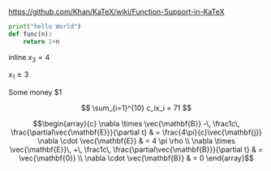 https://github.com/Khan/KaTeX/wiki/Function-Support-in-KaTeX

```python
print("hello World")
def func(n):
    return 1+n
```

inline $x_3=4$

$x_1 \geq 3$

Some money $1

$$
    \sum_{i=1}^{10} c_ix_i = 71 
$$

$$\begin{array}{c}
\nabla \times \vec{\mathbf{B}} -\, \frac1c\, \frac{\partial\vec{\mathbf{E}}}{\partial t} &
= \frac{4\pi}{c}\vec{\mathbf{j}}    \nabla \cdot \vec{\mathbf{E}} & = 4 \pi \rho \\
\nabla \times \vec{\mathbf{E}}\, +\, \frac1c\, \frac{\partial\vec{\mathbf{B}}}{\partial t} & = \vec{\mathbf{0}} \\
\nabla \cdot \vec{\mathbf{B}} & = 0
\end{array}$$